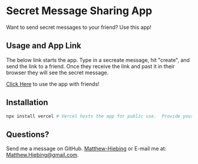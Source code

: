 # Secret Message Sharing App
Want to send secret messages to your friend?  Use this app!

## Usage and App Link
The below link starts the app.  Type in a secreate message, hit "create", and send the link to a friend.  Once they receive the link and past it in their browser they will see the secret message.

[Click Here](https://secret-message-sharing-app.matthew-hiebing.vercel.app/) to use the app with friends!

## Installation
```bash
npx install vercel # Vercel hosts the app for public use.  Provide your email and follow the console prompts.

```
## Questions?
Send me a message on GitHub. [Matthew-Hiebing](https://github.com/Matthew-Hiebing) or E-mail me at: Matthew.Hiebing@gmail.com.
